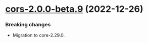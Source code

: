 <a name="cors-2.0.0-beta.9"></a>
# [cors-2.0.0-beta.9](https://github.com/ditsmod/ditsmod/releases/tag/cors-2.0.0-beta.9) (2022-12-26)

### Breaking changes

- Migration to core-2.29.0.

